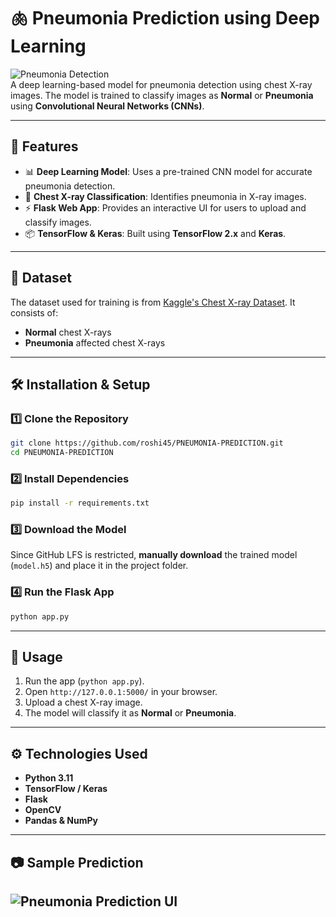 # 🫁 Pneumonia Prediction using Deep Learning  

![Pneumonia Detection](https://img.shields.io/badge/Pneumonia-Prediction-blue.svg)  
A deep learning-based model for pneumonia detection using chest X-ray images. The model is trained to classify images as **Normal** or **Pneumonia** using **Convolutional Neural Networks (CNNs)**.  

---

## 🚀 Features  
- 📊 **Deep Learning Model**: Uses a pre-trained CNN model for accurate pneumonia detection.  
- 📸 **Chest X-ray Classification**: Identifies pneumonia in X-ray images.  
- ⚡ **Flask Web App**: Provides an interactive UI for users to upload and classify images.  
- 📦 **TensorFlow & Keras**: Built using **TensorFlow 2.x** and **Keras**.  

---

## 📂 Dataset  
The dataset used for training is from [Kaggle's Chest X-ray Dataset](https://www.kaggle.com/datasets/paultimothymooney/chest-xray-pneumonia). It consists of:  
- **Normal** chest X-rays  
- **Pneumonia** affected chest X-rays  

---

## 🛠 Installation & Setup  
### 1️⃣ Clone the Repository  
```bash
git clone https://github.com/roshi45/PNEUMONIA-PREDICTION.git
cd PNEUMONIA-PREDICTION
```

### 2️⃣ Install Dependencies  
```bash
pip install -r requirements.txt
```

### 3️⃣ Download the Model  
Since GitHub LFS is restricted, **manually download** the trained model (`model.h5`) and place it in the project folder.  

### 4️⃣ Run the Flask App  
```bash
python app.py
```

---

## 📌 Usage  
1. Run the app (`python app.py`).  
2. Open `http://127.0.0.1:5000/` in your browser.  
3. Upload a chest X-ray image.  
4. The model will classify it as **Normal** or **Pneumonia**.  

---

## ⚙ Technologies Used  
- **Python 3.11**  
- **TensorFlow / Keras**  
- **Flask**  
- **OpenCV**  
- **Pandas & NumPy**  

---

## 📷 Sample Prediction  
![Pneumonia Prediction UI](<img width="295" alt="image" src="https://github.com/user-attachments/assets/6a85915b-c493-4cf9-b7ff-9b5b8dfd7239" />
)
---



